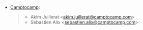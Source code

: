 - [Camptocamp](https://www.camptocamp.com):

  > - Akim Juillerat \<<akim.juillerat@camptocamp.com>\>
  > - Sébastien Alix \<<sebastien.alix@camptocamp.com>\>

